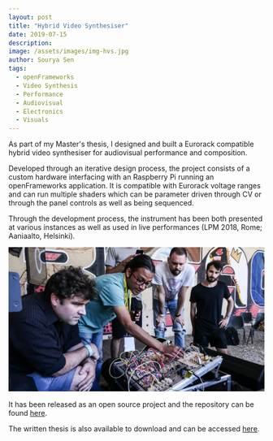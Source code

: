```yaml
---
layout: post
title: "Hybrid Video Synthesiser"
date: 2019-07-15
description:
image: /assets/images/img-hvs.jpg
author: Sourya Sen
tags:
  - openFrameworks
  - Video Synthesis
  - Performance
  - Audiovisual
  - Electronics
  - Visuals
---
```


As part of my Master's thesis, I designed and built a Eurorack compatible hybrid video synthesiser for audiovisual performance and composition.

Developed through an iterative design process, the project consists of a custom hardware interfacing with an Raspberry Pi running an openFrameworks application. It is compatible with Eurorack voltage ranges and can run multiple shaders which can be parameter driven through CV or through the panel controls as well as being sequenced.

Through the development process, the instrument has been both presented at various instances as well as used in live performances (LPM 2018, Rome; Aaniaalto, Helsinki).

![HVS_LPM_Presentation](/assets/images/img-hvs-lpm.jpg)

It has been released as an open source project and the repository can be found [here](https://github.com/sourya-sen/rPi_synth).

The written thesis is also available to download and can be accessed [here](https://aaltodoc.aalto.fi/handle/123456789/38068).
